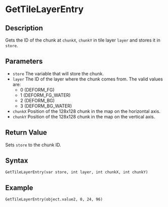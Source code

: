 # GetTileLayerEntry

## Description
Gets the ID of the chunk at `chunkX`, `chunkY` in tile layer `layer` and stores it in `store`.

## Parameters
- `store`
The variable that will store the chunk.
- `layer`
The ID of the layer where the chunk comes from. The valid values are:
    - 0 (DEFORM_FG)
    - 1 (DEFORM_FG_WATER)
    - 2 (DEFORM_BG)
    - 3 (DEFORM_BG_WATER)
- `chunkX`
Position of the 128x128 chunk in the map on the horizontal axis.
- `chunkY`
Position of the 128x128 chunk in the map on the vertical axis.

## Return Value
Sets `store` to the chunk ID.

## Syntax
```
GetTileLayerEntry(var store, int layer, int chunkX, int chunkY)
```

## Example
```
GetTileLayerEntry(object.value2, 0, 24, 96)
```